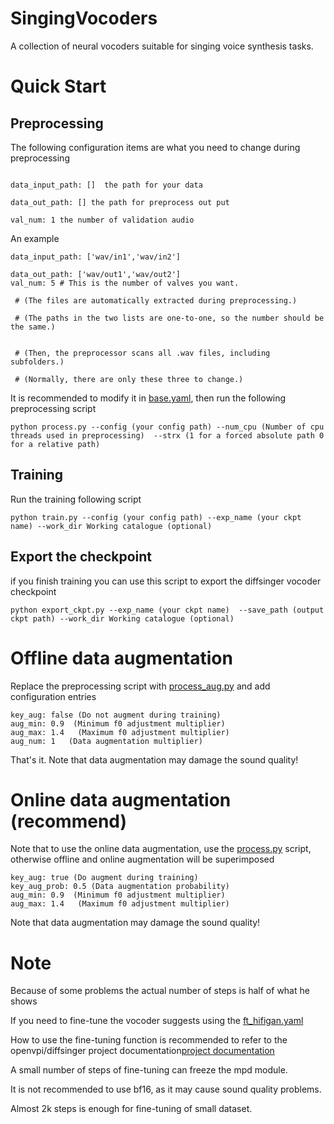 # SingingVocoders
A collection of neural vocoders suitable for singing voice synthesis tasks.

# Quick Start

## Preprocessing


The following configuration items are what you need to change during preprocessing

```angular2html

data_input_path: []  the path for your data

data_out_path: [] the path for preprocess out put

val_num: 1 the number of validation audio
```
An example
```
data_input_path: ['wav/in1','wav/in2'] 

data_out_path: ['wav/out1','wav/out2']
val_num: 5 # This is the number of valves you want. 

 # (The files are automatically extracted during preprocessing.)

 # (The paths in the two lists are one-to-one, so the number should be the same.)


 # (Then, the preprocessor scans all .wav files, including subfolders.)

 # (Normally, there are only these three to change.)
```
It is recommended to modify it in [base.yaml](configs%2Fbase.yaml),
then run the following preprocessing script
```angular2html
python process.py --config (your config path) --num_cpu (Number of cpu threads used in preprocessing)  --strx (1 for a forced absolute path 0 for a relative path)

```

## Training
Run the training following script
```angular2html
python train.py --config (your config path) --exp_name (your ckpt name) --work_dir Working catalogue (optional)

```
## Export the checkpoint
if you finish training you can use this script to export the diffsinger vocoder checkpoint
```
python export_ckpt.py --exp_name (your ckpt name)  --save_path (output ckpt path) --work_dir Working catalogue (optional)
```

# Offline data augmentation
Replace the preprocessing script with [process_aug.py](process_aug.py) and add configuration entries
```
key_aug: false (Do not augment during training)
aug_min: 0.9  (Minimum f0 adjustment multiplier)
aug_max: 1.4   (Maximum f0 adjustment multiplier)
aug_num: 1   (Data augmentation multiplier)
```
That's it. Note that data augmentation may damage the sound quality!
# Online data augmentation (recommend)
Note that to use the online data augmentation, use the [process.py](process.py) script, otherwise offline and online augmentation will be superimposed
```angular2html
key_aug: true (Do augment during training)
key_aug_prob: 0.5 (Data augmentation probability)
aug_min: 0.9  (Minimum f0 adjustment multiplier)
aug_max: 1.4   (Maximum f0 adjustment multiplier)
```
Note that data augmentation may damage the sound quality!
# Note

Because of some problems the actual number of steps is half of what he shows

If you need to fine-tune the vocoder suggests using the [ft_hifigan.yaml](configs%2Fft_hifigan.yaml) 

How to use the fine-tuning function is recommended to refer to the openvpi/diffsinger project documentation[project documentation](https://github.com/openvpi/DiffSinger/blob/main/docs/BestPractices.md#fine-tuning-and-parameter-freezing)

A small number of steps of fine-tuning can freeze the mpd module.

It is not recommended to use bf16, as it may cause sound quality problems.

Almost 2k steps is enough for fine-tuning of small dataset.





































